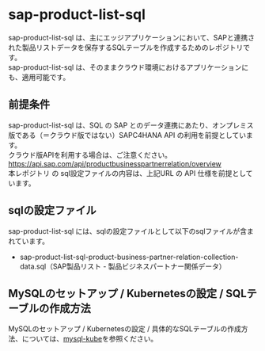 # sap-product-list-sql  
sap-product-list-sql は、主にエッジアプリケーションにおいて、SAPと連携された製品リストデータを保存するSQLテーブルを作成するためのレポジトリです。  
sap-product-list-sql は、そのままクラウド環境におけるアプリケーションにも、適用可能です。

## 前提条件  
sap-product-list-sql は、SQL の SAP とのデータ連携にあたり、オンプレミス版である（＝クラウド版ではない）SAPC4HANA API の利用を前提としています。  
クラウド版APIを利用する場合は、ご注意ください。  
https://api.sap.com/api/productbusinesspartnerrelation/overview   
本レポジトリ の sql設定ファイルの内容は、上記URL の API 仕様を前提としています。  

## sqlの設定ファイル

sap-product-list-sql には、sqlの設定ファイルとして以下のsqlファイルが含まれています。  

* sap-product-list-sql-product-business-partner-relation-collection-data.sql（SAP製品リスト - 製品ビジネスパートナー関係データ）

## MySQLのセットアップ / Kubernetesの設定 / SQLテーブルの作成方法
MySQLのセットアップ / Kubernetesの設定 / 具体的なSQLテーブルの作成方法、については、[mysql-kube](https://github.com/latonaio/mysql-kube)を参照ください。